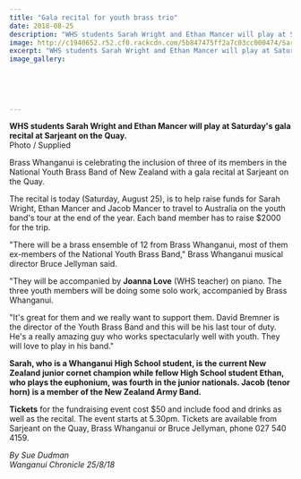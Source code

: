 ```yaml
---
title: "Gala recital for youth brass trio"
date: 2018-08-25
description: "WHS students Sarah Wright and Ethan Mancer will play at Saturday's gala recital at Sarjeant on the Quay..."
image: http://c1940652.r52.cf0.rackcdn.com/5b847475ff2a7c03cc000474/Sarah-Wright--Ethan-Mancer-chron-25-Aug.gif
excerpt: "WHS students Sarah Wright and Ethan Mancer will play at Saturday's gala recital at Sarjeant on the Quay."
image_gallery:
    
    
    
    
    
---
```


<p><strong>WHS students Sarah Wright and Ethan Mancer will play at Saturday's gala recital at Sarjeant on the Quay.</strong><br />Photo / Supplied</p>
<p class="element element-paragraph">Brass Whanganui is celebrating the inclusion of three of its members in the National Youth Brass Band of New Zealand with a gala recital at Sarjeant on the Quay.</p>
<p class="element element-paragraph">The recital is today (Saturday, August 25), is to help raise funds for Sarah Wright, Ethan Mancer and Jacob Mancer to travel to Australia on the youth band's tour at the end of the year. Each band member has to raise $2000 for the trip.</p>
<p class="element element-paragraph">"There will be a brass ensemble of 12 from Brass Whanganui, most of them ex-members of the National Youth Brass Band," Brass Whanganui musical director Bruce Jellyman said.</p>
<p class="element element-paragraph">"They will be accompanied by <strong>Joanna Love</strong> (WHS teacher) on piano. The three youth members will be doing some solo work, accompanied by Brass Whanganui.</p>
<p class="element element-paragraph">"It's great for them and we really want to support them. David Bremner is the director of the Youth Brass Band and this will be his last tour of duty. He's a really amazing guy who works spectacularly well with youth. They will love to play in his band."</p>
<p class="element element-paragraph"><strong>Sarah, who is a Whanganui High School student, is the current New Zealand junior cornet champion while fellow High School student Ethan, who plays the euphonium, was fourth in the junior nationals. Jacob (tenor horn) is a member of the New Zealand Army Band.</strong></p>
<p class="element element-paragraph"><strong>Tickets</strong> for the fundraising event cost $50 and include food and drinks as well as the recital. The event starts at 5.30pm. Tickets are available from Sarjeant on the Quay, Brass Whanganui or Bruce Jellyman, phone 027 540 4159.</p>
<p class="element element-paragraph"><em>By Sue Dudman</em><br /><em>Wanganui Chronicle 25/8/18</em></p>

